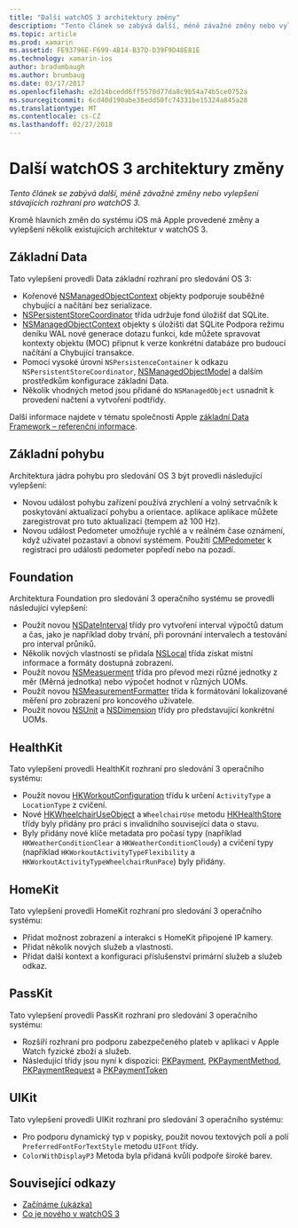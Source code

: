 ```yaml
---
title: "Další watchOS 3 architektury změny"
description: "Tento článek se zabývá další, méně závažné změny nebo vylepšení stávajících rozhraní pro watchOS 3."
ms.topic: article
ms.prod: xamarin
ms.assetid: FE93796E-F699-4B14-B37D-D39F9D48E81E
ms.technology: xamarin-ios
author: bradumbaugh
ms.author: brumbaug
ms.date: 03/17/2017
ms.openlocfilehash: e2d14bcedd6ff5570d77da8c9b54a74b5ce0752a
ms.sourcegitcommit: 6cd40d190abe38edd50fc74331be15324a845a28
ms.translationtype: MT
ms.contentlocale: cs-CZ
ms.lasthandoff: 02/27/2018
---
```

# <a name="additional-watchos-3-frameworks-changes"></a>Další watchOS 3 architektury změny

_Tento článek se zabývá další, méně závažné změny nebo vylepšení stávajících rozhraní pro watchOS 3._

Kromě hlavních změn do systému iOS má Apple provedené změny a vylepšení několik existujících architektur v watchOS 3.


## <a name="core-data"></a>Základní Data

Tato vylepšení provedli Data základní rozhraní pro sledování OS 3:

- Kořenové [NSManagedObjectContext](https://developer.apple.com/reference/coredata/nsmanagedobjectcontext) objekty podporuje souběžné chybující a načítání bez serializace.
- [NSPersistentStoreCoordinator](https://developer.apple.com/reference/coredata/nspersistentstorecoordinator) třída udržuje fond úložišť dat SQLite.
- [NSManagedObjectContext](https://developer.apple.com/reference/coredata/nsmanagedobjectcontext) objekty s úložišti dat SQLite Podpora režimu deníku WAL nové generace dotazu funkci, kde můžete spravovat kontexty objektu (MOC) připnut k verze konkrétní databáze pro budoucí načítání a Chybující transakce.
- Pomocí vysoké úrovni `NSPersistenceContainer` k odkazu `NSPersistentStoreCoordinator`, [NSManagedObjectModel](https://developer.apple.com/reference/coredata/nsmanagedobjectmodel) a dalším prostředkům konfigurace základní Data.
- Několik vhodných metod jsou přidané do `NSManagedObject` usnadnit k provedení načtení a vytvoření podtřídy.

Další informace najdete v tématu společnosti Apple [základní Data Framework – referenční informace](https://developer.apple.com/reference/coredata).


## <a name="core-motion"></a>Základní pohybu

Architektura jádra pohybu pro sledování OS 3 být provedli následující vylepšení:

- Novou událost pohybu zařízení používá zrychlení a volný setrvačník k poskytování aktualizací pohybu a orientace. aplikace aplikace můžete zaregistrovat pro tuto aktualizaci (tempem až 100 Hz).
- Novou událost Pedometer umožňuje rychlé a v reálném čase oznámení, když uživatel pozastaví a obnoví systémem. Použití [CMPedometer](https://developer.apple.com/reference/coremotion/cmpedometer) k registraci pro události pedometer popředí nebo na pozadí.


## <a name="foundation"></a>Foundation

Architektura Foundation pro sledování 3 operačního systému se provedli následující vylepšení:

- Použít novou [NSDateInterval](https://developer.apple.com/reference/foundation/nsdateinterval) třídy pro vytvoření interval výpočtů datum a čas, jako je například doby trvání, při porovnání intervalech a testování pro interval průniků.
- Několik nových vlastností se přidala [NSLocal](https://developer.apple.com/reference/foundation/nslocale) třída získat místní informace a formáty dostupná zobrazení.
- Použít novou [NSMeasuerment](https://developer.apple.com/reference/foundation/nsmeasurement) třída pro převod mezi různé jednotky z měr (Měrná jednotka) nebo výpočet hodnot v různých UOMs.
- Použít novou [NSMeasurementFormatter](https://developer.apple.com/reference/foundation/nsmeasurementformatter) třída k formátování lokalizované měření pro zobrazení pro koncového uživatele.
- Použít novou [NSUnit](https://developer.apple.com/reference/foundation/nsunit) a [NSDimension](https://developer.apple.com/reference/foundation/nsdimension) třídy pro představující konkrétní UOMs.


## <a name="healthkit"></a>HealthKit

Tato vylepšení provedli HealthKit rozhraní pro sledování 3 operačního systému:

- Použít novou [HKWorkoutConfiguration](https://developer.apple.com/reference/healthkit/hkworkoutconfiguration) třídu k určení `ActivityType` a `LocationType` z cvičení.
- Nové [HKWheelchairUseObject](https://developer.apple.com/reference/healthkit/hkwheelchairuseobject) a `WheelchairUse` metodu [HKHealthStore](https://developer.apple.com/reference/healthkit/hkhealthstore) třídy byly přidány pro práci s invalidního související data o stavu.
- Byly přidány nové klíče metadata pro počasí typy (například `HKWeatherConditionClear` a `HKWeatherConditionCloudy`) a cvičení typy (například `HKWorkoutActivityTypeFlexibility` a `HKWorkoutActivityTypeWheelchairRunPace`) byly přidány.


## <a name="homekit"></a>HomeKit

Tato vylepšení provedli HomeKit rozhraní pro sledování 3 operačního systému:

- Přidat možnost zobrazení a interakci s HomeKit připojené IP kamery.
- Přidat několik nových služeb a vlastnosti.
- Přidat další kontext a konfiguraci příslušenství primární služeb a služeb odkaz.


## <a name="passkit"></a>PassKit

Tato vylepšení provedli PassKit rozhraní pro sledování 3 operačního systému:

- Rozšíří rozhraní pro podporu zabezpečeného plateb v aplikaci v Apple Watch fyzické zboží a služeb.
- Následující třídy jsou nyní k dispozici: [PKPayment](https://developer.apple.com/reference/passkit/pkpayment), [PKPaymentMethod](https://developer.apple.com/reference/passkit/pkpaymentmethod), [PKPaymentRequest](https://developer.apple.com/reference/passkit/pkpaymentrequest) a [PKPaymentToken](https://developer.apple.com/reference/passkit/pkpaymenttoken)


## <a name="uikit"></a>UIKit

Tato vylepšení provedli UIKit rozhraní pro sledování 3 operačního systému:

- Pro podporu dynamický typ v popisky, použít novou textových polí a polí `PreferredFontForTextStyle` metodu `UIFont` třídy.
- `ColorWithDisplayP3` Metoda byla přidaná kvůli podpoře široké barev.


## <a name="related-links"></a>Související odkazy

- [Začínáme (ukázka)](https://developer.xamarin.com/samples/monotouch/WatchKit/)
- [Co je nového v watchOS 3](https://developer.apple.com/library/prerelease/content/releasenotes/General/WhatsNewInwatchOS/Articles/watchOS3.html#//apple_ref/doc/uid/TP40017085-SW1)
